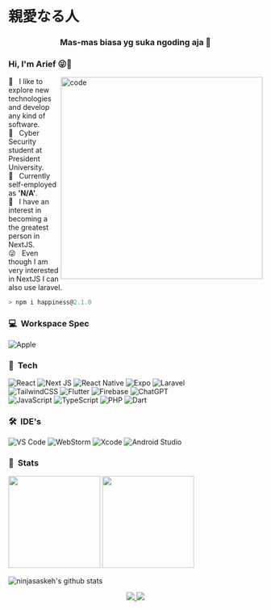 <h1>親愛なる人</h1>

<h3 align="center">Mas-mas biasa yg suka ngoding aja 🫠</h3>

### Hi, I'm Arief 😜🤟
<img align="right" alt="code" width="400" src="https://wallpaperaccess.com/full/2641092.gif" />

🫡 &nbsp; I like to explore new technologies and develop any kind of software.\
👾 &nbsp; Cyber Security student at President University.\
🫣 &nbsp; Currently self-employed as **'N/A'**.\
🥶 &nbsp; I have an interest in becoming a the greatest person in NextJS.\
😜 &nbsp; Even though I am very interested in NextJS I can also use laravel.

```ts
> npm i happiness@2.1.0
```


### 💻 &nbsp;Workspace Spec
![Apple](https://img.shields.io/badge/MacBook_Pro_M2-%23000000.svg?style=for-the-badge&logo=apple&logoColor=white)&nbsp;

### 🧬 &nbsp;Tech
![React](https://img.shields.io/badge/react-%2320232a.svg?style=for-the-badge&logo=react&logoColor=%2361DAFB)
![Next JS](https://img.shields.io/badge/Next-black?style=for-the-badge&logo=next.js&logoColor=white)
![React Native](https://img.shields.io/badge/react_native-%2320232a.svg?style=for-the-badge&logo=react&logoColor=%2361DAFB)
![Expo](https://img.shields.io/badge/expo-1C1E24?style=for-the-badge&logo=expo&logoColor=#D04A37)
![Laravel](https://img.shields.io/badge/laravel-%23FF2D20.svg?style=for-the-badge&logo=laravel&logoColor=white)
<br />
![TailwindCSS](https://img.shields.io/badge/tailwindcss-%2338B2AC.svg?style=for-the-badge&logo=tailwind-css&logoColor=white)
![Flutter](https://img.shields.io/badge/Flutter-%2302569B.svg?style=for-the-badge&logo=Flutter&logoColor=white)
![Firebase](https://img.shields.io/badge/Firebase-039BE5?style=for-the-badge&logo=Firebase&logoColor=white)
![ChatGPT](https://img.shields.io/badge/chatGPT-74aa9c?style=for-the-badge&logo=openai&logoColor=white)
<br />
![JavaScript](https://img.shields.io/badge/javascript-%23323330.svg?style=for-the-badge&logo=javascript&logoColor=%23F7DF1E)
![TypeScript](https://img.shields.io/badge/typescript-%23007ACC.svg?style=for-the-badge&logo=typescript&logoColor=white)
![PHP](https://img.shields.io/badge/php-%23777BB4.svg?style=for-the-badge&logo=php&logoColor=white)
![Dart](https://img.shields.io/badge/dart-%230175C2.svg?style=for-the-badge&logo=dart&logoColor=white)
### 🛠 &nbsp;IDE's

![VS Code](https://img.shields.io/badge/Visual%20Studio%20Code-0078d7.svg?style=for-the-badge&logo=visual-studio-code&logoColor=white)
![WebStorm](https://img.shields.io/badge/webstorm-143?style=for-the-badge&logo=webstorm&logoColor=black&color=white)
![Xcode](https://img.shields.io/badge/Xcode-007ACC?style=for-the-badge&logo=Xcode&logoColor=white)
![Android Studio](https://img.shields.io/badge/Android%20Studio-3DDC84.svg?style=for-the-badge&logo=android-studio&logoColor=white)

### 💪 &nbsp;Stats
<p>
  <img height="182em" src="https://github-readme-stats.zohan.tech/api/top-langs/?username=ninjasaskeh&layout=compact&hide_border=true&theme=tokyonight" />
  <img height="182em" src="http://github-profile-summary-cards.vercel.app/api/cards/stats?username=ninjasaskeh&theme=tokyonight" />
</p>
<p>
  <img src="http://github-profile-summary-cards.vercel.app/api/cards/profile-details?username=ninjasaskeh&theme=tokyonight" alt="ninjasaskeh's github stats" /></a>
</p>

<div align="center">
  <a href="https://www.linkedin.com/in/arief-maizaki/" target="_blank">
  <img src="https://img.shields.io/badge/linkedin-%230077B5.svg?style=for-the-badge&logo=linkedin&logoColor=white"/>
</a>
<a href="https://www.instagram.com/tnku.seija" target="_blank">
  <img src="https://img.shields.io/badge/Instagram-%23E4405F.svg?style=for-the-badge&logo=Instagram&logoColor=white"/>
</a>
</div>
